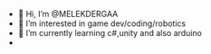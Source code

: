 - 👋 Hi, I’m @MELEKDERGAA
- 👀 I’m interested in game dev/coding/robotics
- 🌱 I’m currently learning c#,unity and also arduino
- 

<!---
MELEKDERGAA/MELEKDERGAA is a ✨ special ✨ repository because its `README.md` (this file) appears on your GitHub profile.
You can click the Preview link to take a look at your changes.
--->
